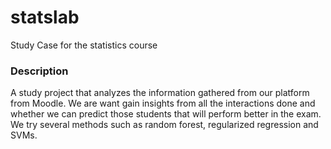 # statslab
Study Case for the statistics course
### Description
A study project that analyzes the information gathered from our platform from Moodle. We are want gain insights from all the interactions done and whether we can predict those students that will perform better in the exam. We try several methods such as random forest, regularized regression and SVMs.
